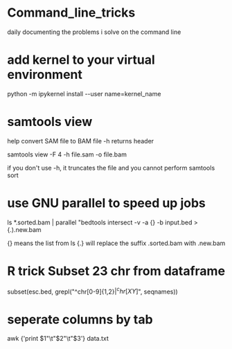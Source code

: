 # Command_line_tricks

daily documenting the problems i solve on the command line


# add kernel to your virtual environment

python -m ipykernel install --user name=kernel_name

# samtools view

help convert SAM file to BAM file 
-h returns header


samtools view -F 4 -h file.sam -o file.bam


if you don't use -h, it truncates the file and you cannot perform samtools sort

# use GNU parallel to speed up jobs
ls *.sorted.bam | parallel "bedtools intersect -v -a {} -b input.bed > {.).new.bam

{} means the list from ls
{.} will replace the suffix .sorted.bam with .new.bam

# R trick Subset 23 chr from dataframe

subset(esc.bed, grepl("^chr[0-9]{1,2}$|^chr[XY]$", seqnames))

# seperate columns by tab

awk {'print $1"\t"$2"\t"$3'} data.txt
